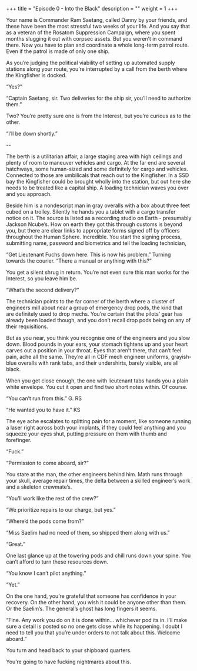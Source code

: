 +++
title = "Episode 0 - Into the Black"
description = ""
weight = 1
+++

Your name is Commander Ram Saetang, called Danny by your friends, and these have been the most stressful two weeks of your life. And you say that as a veteran of the Rosatom Suppression Campaign, where you spent months slugging it out with corpsec assets. But you weren’t in command there. Now you have to plan and coordinate a whole long-term patrol route. Even if the patrol is made of only one ship.  

As you’re judging the political viability of setting up automated supply stations along your route, you’re interrupted by a call from the berth where the Kingfisher is docked.

“Yes?”

“Captain Saetang, sir. Two deliveries for the ship sir, you’ll need to authorize them.”

Two? You’re pretty sure one is from the Interest, but you’re curious as to the other. 

“I’ll be down shortly.”

--

The berth is a utilitarian affair, a large staging area with high ceilings and plenty of room to maneuver vehicles and cargo. At the far end are several hatchways, some human-sized and some definitely for cargo and vehicles. Connected to those are umbilicals that reach out to the Kingfisher. In a SSD bay the Kingfisher could be brought wholly into the station, but out here she needs to be treated like a capital ship. A loading technician waves you over and you approach. 

Beside him is a nondescript man in gray overalls with a box about three feet cubed on a trolley. Silently he hands you a tablet with a cargo transfer notice on it. The source is listed as a recording studio on Earth - presumably Jackson Ncube’s. How on earth they got this through customs is beyond you, but there are clear links to appropriate forms signed off by officers throughout the Human Sphere. Incredible. You start the signing process, submitting name, password and biometrics and tell the loading technician,

“Get Lieutenant Fuchs down here. This is now his problem.” Turning towards the courier. “There a manual or anything with this?”

You get a silent shrug in return. You’re not even sure this man works for the Interest, so you leave him be. 

“What’s the second delivery?”

The technician points to the far corner of the berth where a cluster of engineers mill about near a group of emergency drop pods, the kind that are definitely used to drop mechs. You’re certain that the pilots’ gear has already been loaded though, and you don’t recall drop pods being on any of their requisitions.

But as you near, you think you recognise one of the engineers and you slow down. Blood pounds in your ears, your stomach tightens up and your heart carves out a position in your throat. Eyes that aren’t there, that can’t feel pain, ache all the same. They’re all in CDF mech engineer uniforms, grayish-blue overalls with rank tabs, and their undershirts, barely visible, are all black. 

When you get close enough, the one with lieutenant tabs hands you a plain white envelope. You cut it open and find two short notes within. Of course. 

“You can’t run from this.”
G. RS

“He wanted you to have it.”
KS

The eye ache escalates to splitting pain for a moment, like someone running a laser right across both your implants, if they could feel anything and you squeeze your eyes shut, putting pressure on them with thumb and forefinger. 

“Fuck.”

“Permission to come aboard, sir?”

You stare at the man, the other engineers behind him. Math runs through your skull, average repair times, the delta between a skilled engineer’s work and a skeleton crewmate’s. 

“You’ll work like the rest of the crew?”

“We prioritize repairs to our charge, but yes.”

“Where’d the pods come from?”

“Miss Saelim had no need of them, so shipped them along with us.”

“Great.”

One last glance up at the towering pods and chill runs down your spine. You can’t afford to turn these resources down.

“You know I can’t pilot anything.”

“Yet.”

On the one hand, you’re grateful that someone has confidence in your recovery. On the other hand, you wish it could be anyone other than them. Or the Saelim’s. The general’s ghost has long fingers it seems.

“Fine. Any work you do on it is done within… whichever pod its in. I’ll make sure a detail is posted so no one gets close while its happening. I doubt I need to tell you that you’re under orders to not talk about this. Welcome aboard.”

You turn and head back to your shipboard quarters. 

You’re going to have fucking nightmares about this.
